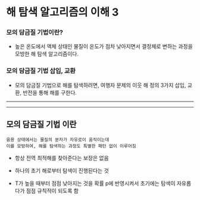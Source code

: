 # 해 탐색 알고리즘의 이해 3

### 모의 담금질 기법이란?

- 높은 온도에서 액체 상태인 물질이 온도가 점차 낮아지면서 결정체로 변하는 과정을 모방한 해 탐색 알고리즘이다.

### 모의 담금질 기법 삽입, 교환

- 모의 담금질 기법으로 해를 탐색하려면, 여행자 문제의 이웃 해 정의 3가지 삽입, 교환, 반전을 통해 해를 구한다.

---

---

## 모의 담금질 기법 이란

```
융용 상태에서는 물질의 분자가 자유로이 움직이는데
이를 모방하여, 해를 탐색하는 과정도 특별한 패턴 없이 이루어짐
```

- 항상 전역 최적해를 찾아준다는 보장은 없음
- 하나의 초기 해로부터 탐색이 진행된다는 것

- T가 높을 때부터 점점 낮아지는 것을 확률 p에 반영시켜서 초기에는 탐색이 자유롭다가 점점 규칙적이 되도록 함
